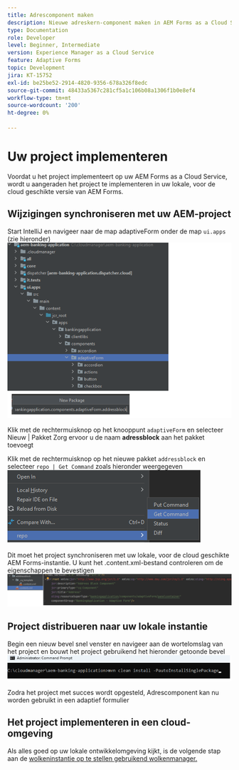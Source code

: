 ```yaml
---
title: Adrescomponent maken
description: Nieuwe adreskern-component maken in AEM Forms as a Cloud Service
type: Documentation
role: Developer
level: Beginner, Intermediate
version: Experience Manager as a Cloud Service
feature: Adaptive Forms
topic: Development
jira: KT-15752
exl-id: be25be52-2914-4820-9356-678a326f8edc
source-git-commit: 48433a5367c281cf5a1c106b08a1306f1b0e8ef4
workflow-type: tm+mt
source-wordcount: '200'
ht-degree: 0%

---
```


# Uw project implementeren

Voordat u het project implementeert op uw AEM Forms as a Cloud Service, wordt u aangeraden het project te implementeren in uw lokale, voor de cloud geschikte versie van AEM Forms.

## Wijzigingen synchroniseren met uw AEM-project

Start IntelliJ en navigeer naar de map adaptiveForm onder de map ``ui.apps`` (zie hieronder)
![ intellij ](assets/intellij.png)

Klik met de rechtermuisknop op het knooppunt ``adaptiveForm`` en selecteer Nieuw | Pakket
Zorg ervoor u de naam **adressblock** aan het pakket toevoegt

Klik met de rechtermuisknop op het nieuwe pakket ``addressblock`` en selecteer ``repo | Get Command`` zoals hieronder weergegeven
![ repo-sync ](assets/sync-repo.png)

Dit moet het project synchroniseren met uw lokale, voor de cloud geschikte AEM Forms-instantie. U kunt het .content.xml-bestand controleren om de eigenschappen te bevestigen
![ na-synchronisatie ](assets/after-sync.png)

## Project distribueren naar uw lokale instantie

Begin een nieuw bevel snel venster en navigeer aan de wortelomslag van het project en bouwt het project gebruikend het hieronder getoonde bevel
![ opstellen ](assets/build-project.png)

Zodra het project met succes wordt opgesteld,
Adrescomponent kan nu worden gebruikt in een adaptief formulier

## Het project implementeren in een cloud-omgeving

Als alles goed op uw lokale ontwikkelomgeving kijkt, is de volgende stap aan de [ wolkeninstantie op te stellen gebruikend wolkenmanager.](https://experienceleague.adobe.com/en/docs/experience-manager-learn/cloud-service/forms/developing-for-cloud-service/push-project-to-cloud-manager-git)
